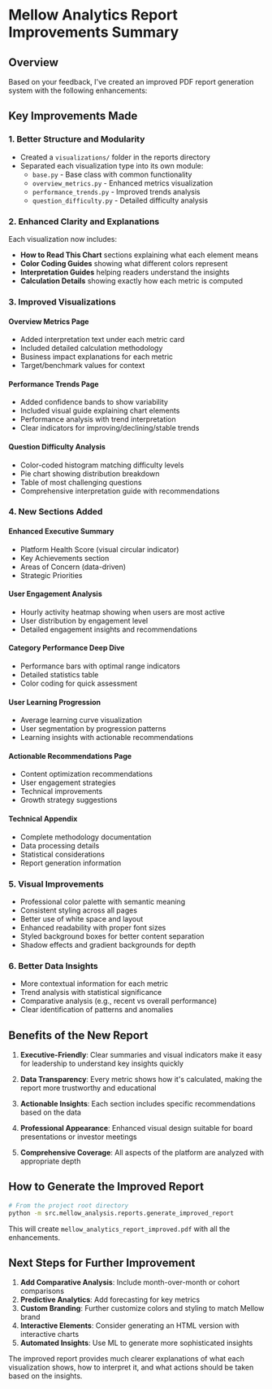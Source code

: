 # Mellow Analytics Report Improvements Summary

## Overview
Based on your feedback, I've created an improved PDF report generation system with the following enhancements:

## Key Improvements Made

### 1. **Better Structure and Modularity**
- Created a `visualizations/` folder in the reports directory
- Separated each visualization type into its own module:
  - `base.py` - Base class with common functionality
  - `overview_metrics.py` - Enhanced metrics visualization
  - `performance_trends.py` - Improved trends analysis
  - `question_difficulty.py` - Detailed difficulty analysis

### 2. **Enhanced Clarity and Explanations**
Each visualization now includes:
- **How to Read This Chart** sections explaining what each element means
- **Color Coding Guides** showing what different colors represent
- **Interpretation Guides** helping readers understand the insights
- **Calculation Details** showing exactly how each metric is computed

### 3. **Improved Visualizations**

#### Overview Metrics Page
- Added interpretation text under each metric card
- Included detailed calculation methodology
- Business impact explanations for each metric
- Target/benchmark values for context

#### Performance Trends Page
- Added confidence bands to show variability
- Included visual guide explaining chart elements
- Performance analysis with trend interpretation
- Clear indicators for improving/declining/stable trends

#### Question Difficulty Analysis
- Color-coded histogram matching difficulty levels
- Pie chart showing distribution breakdown
- Table of most challenging questions
- Comprehensive interpretation guide with recommendations

### 4. **New Sections Added**

#### Enhanced Executive Summary
- Platform Health Score (visual circular indicator)
- Key Achievements section
- Areas of Concern (data-driven)
- Strategic Priorities

#### User Engagement Analysis
- Hourly activity heatmap showing when users are most active
- User distribution by engagement level
- Detailed engagement insights and recommendations

#### Category Performance Deep Dive
- Performance bars with optimal range indicators
- Detailed statistics table
- Color coding for quick assessment

#### User Learning Progression
- Average learning curve visualization
- User segmentation by progression patterns
- Learning insights with actionable recommendations

#### Actionable Recommendations Page
- Content optimization recommendations
- User engagement strategies
- Technical improvements
- Growth strategy suggestions

#### Technical Appendix
- Complete methodology documentation
- Data processing details
- Statistical considerations
- Report generation information

### 5. **Visual Improvements**
- Professional color palette with semantic meaning
- Consistent styling across all pages
- Better use of white space and layout
- Enhanced readability with proper font sizes
- Styled background boxes for better content separation
- Shadow effects and gradient backgrounds for depth

### 6. **Better Data Insights**
- More contextual information for each metric
- Trend analysis with statistical significance
- Comparative analysis (e.g., recent vs overall performance)
- Clear identification of patterns and anomalies

## Benefits of the New Report

1. **Executive-Friendly**: Clear summaries and visual indicators make it easy for leadership to understand key insights quickly

2. **Data Transparency**: Every metric shows how it's calculated, making the report more trustworthy and educational

3. **Actionable Insights**: Each section includes specific recommendations based on the data

4. **Professional Appearance**: Enhanced visual design suitable for board presentations or investor meetings

5. **Comprehensive Coverage**: All aspects of the platform are analyzed with appropriate depth

## How to Generate the Improved Report

```bash
# From the project root directory
python -m src.mellow_analysis.reports.generate_improved_report
```

This will create `mellow_analytics_report_improved.pdf` with all the enhancements.

## Next Steps for Further Improvement

1. **Add Comparative Analysis**: Include month-over-month or cohort comparisons
2. **Predictive Analytics**: Add forecasting for key metrics
3. **Custom Branding**: Further customize colors and styling to match Mellow brand
4. **Interactive Elements**: Consider generating an HTML version with interactive charts
5. **Automated Insights**: Use ML to generate more sophisticated insights

The improved report provides much clearer explanations of what each visualization shows, how to interpret it, and what actions should be taken based on the insights. 